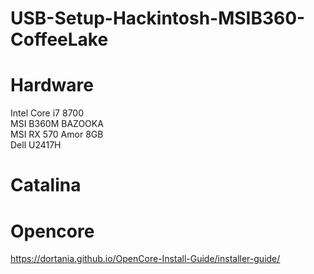 # USB-Setup-Hackintosh-MSIB360-CoffeeLake

# Hardware
Intel Core i7 8700<br>
MSI B360M BAZOOKA<br>
MSI RX 570 Amor 8GB<br>
Dell U2417H<br>

# Catalina

# Opencore
https://dortania.github.io/OpenCore-Install-Guide/installer-guide/

